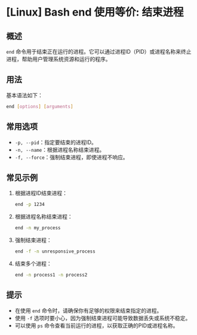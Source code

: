 # [Linux] Bash end 使用等价: 结束进程

## 概述
`end` 命令用于结束正在运行的进程。它可以通过进程ID（PID）或进程名称来终止进程，帮助用户管理系统资源和运行的程序。

## 用法
基本语法如下：
```bash
end [options] [arguments]
```

## 常用选项
- `-p, --pid`：指定要结束的进程ID。
- `-n, --name`：根据进程名称结束进程。
- `-f, --force`：强制结束进程，即使进程不响应。

## 常见示例
1. 根据进程ID结束进程：
   ```bash
   end -p 1234
   ```

2. 根据进程名称结束进程：
   ```bash
   end -n my_process
   ```

3. 强制结束进程：
   ```bash
   end -f -n unresponsive_process
   ```

4. 结束多个进程：
   ```bash
   end -n process1 -n process2
   ```

## 提示
- 在使用 `end` 命令时，请确保你有足够的权限来结束指定的进程。
- 使用 `-f` 选项时要小心，因为强制结束进程可能导致数据丢失或系统不稳定。
- 可以使用 `ps` 命令查看当前运行的进程，以获取正确的PID或进程名称。